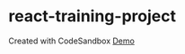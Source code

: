 # react-training-project
Created with CodeSandbox
<a href="https://codesandbox.io/s/github/VladGPine/react-training-project">Demo</a>
